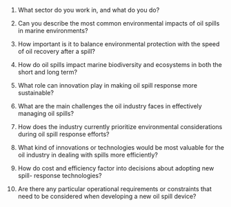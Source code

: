 1. What sector do you work in, and what do you do?
2. Can you describe the most common environmental impacts of oil spills in marine environments?
3. How important is it to balance environmental protection with the speed of oil recovery after a spill?
4. How do oil spills impact marine biodiversity and ecosystems in both the short and long term?
5. What role can innovation play in making oil spill response more sustainable? 

6. What are the main challenges the oil industry faces in effectively managing oil spills?
7. How does the industry currently prioritize environmental considerations during oil spill response efforts?
8. What kind of innovations or technologies would be most valuable for the oil industry in dealing with spills more efficiently?
9. How do cost and efficiency factor into decisions about adopting new spill- response technologies?
10. Are there any particular operational requirements or constraints that need to be considered when developing a new oil spill device?
